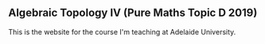 ## Algebraic Topology IV (Pure Maths Topic D 2019)

This is the website for the course I'm teaching at Adelaide University.
